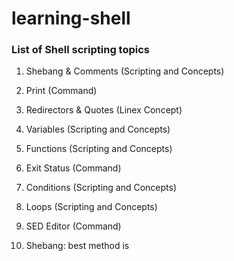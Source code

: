 # learning-shell
 ### List of Shell scripting topics

1. Shebang & Comments    (Scripting and Concepts)
2. Print                 (Command)
3. Redirectors & Quotes  (Linex Concept)
4. Variables             (Scripting and Concepts) 
5. Functions             (Scripting and Concepts)
6. Exit Status           (Command)
7. Conditions            (Scripting and Concepts)
8. Loops                 (Scripting and Concepts)
9. SED Editor            (Command)


1. Shebang:
best method is <shell> <script>.
# is used for comments
If you want to print something we use "echo command".
echo Hello world

2. Redirectors
   (>,<) >Stdout) (<Stdin)
> redirect output to select locatiom
< redirect input to your desired script (Ex: mongo < catalogue.js)
> output is over ridden, using(>> append) the output content in desired location.
>, 1> only output, 2> for error andd &> for both output and error.
Ex: ls -ld /boot/ /boot1/ 1>/tmp/out 2>/tmp/err

3. Exit Status
0 = Successful
1-255 = Not successful
$? holds the exit status value, so use echo $?

4. Variables (Constants):
If we assign a name to a certain set of data, then its called a variable.
In bash shell we declare Variables as Var=Data
In bash shell we access variable as $VAR or ${VAR}
VAR=$(command), this is a command substitution,cmd output will go to VAR.
Example:DATE=$(date)  ;  Output: DATE=$(date)
VAR=$((expression)), this is a arithematic susbtitution, expression output will go to variable.
Example: VAR=$((2+3))  ; Value of 2+3 is $VAR

5. Inputs[(During execution: Least used); (Before Execution: Frequently used)]
   During execution: 
read -p 'Enter Name: ' name 
echo Your name- $name

## Special variables.sh??
echo $0 - Script name
echo $1 - 1st argument
echo $2 - 2nd argument
echo $@ - All arguments
echo $* - All arguments
echo $# - Number of Arguments

6. SED Editor (Stream line editor)
a. Delete line
b. Substitute a word
c. Add a line
## SED works in 2 ways:
1. sed will not change the file and print change in the terminal, this is default SED behaviour.
2. By using -i, we can edit the file rather than just printing.
## Delete lines Examples:
sed -i '/root/ d' /tmp/passwd
sed -i -e '/root/ d' /tmp/passwd
sed -i -e '/root/ d' -e '/nologin/ d' /tmp/passwd
sed -i -e '1 d' /tmp/passwd
## Substitute lines Examples:
   sed -e 's/root/ROOT/' /tmp/passwd
   sed -i -e 's/root/ROOT/' /tmp/passwd
   sed -i -e 's/root/ROOT/gi' /tmp/passwd
## Add lines Examples:
sed -e '1 i Hello' /tmp/passwd
sed -i -e '1 i Hello' /tmp/passwd (inside)
sed -i -e '1 a Hello' /tmp/passwd (append)
sed -i -e '1 c Hello' /tmp/passwd (change)
sed -i -e '/shutdown/ c Hello' /tmp/passwd

## Conditions (case and if{majorly used}):
1. Simple IF:
if [expression]
then 
   command
fi

2.If else:
if [expression]
then 
   command
else 
   command
fi

3. Else if:
if [expression]
then 
   command1
elif [expression2]
then
   command2
elif [expression3]
then 
   command3
else 
   command4
fi
